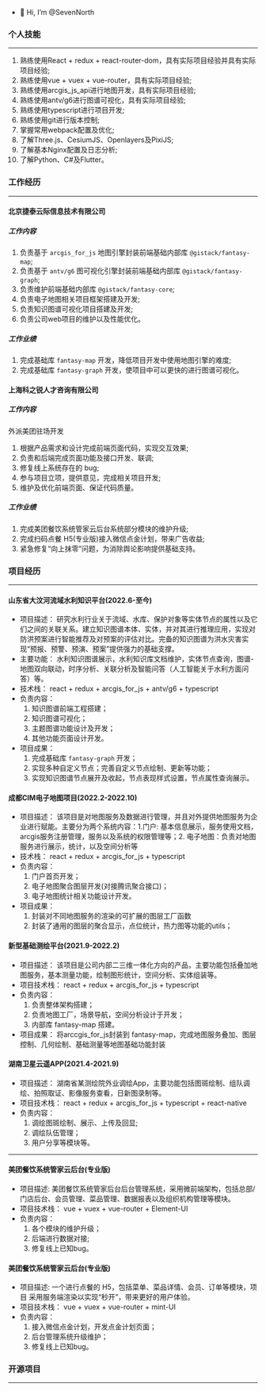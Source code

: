 - 👋 Hi, I’m @SevenNorth

### 个人技能
---------------
1. 熟练使用React + redux + react-router-dom，具有实际项目经验并具有实际项目经验;
2. 熟练使用vue + vuex + vue-router，具有实际项目经验;
3. 熟练使用arcgis_js_api进行地图开发，具有实际项目经验;
4. 熟练使用antv/g6进行图谱可视化，具有实际项目经验;
5. 熟练使用typescript进行项目开发;
6. 熟练使用git进行版本控制;
7. 掌握常用webpack配置及优化;
8. 了解Three.js、CesiumJS、Openlayers及PixiJS;
9. 了解基本Nginx配置及日志分析;
10. 了解Python、C#及Flutter。

### 工作经历
--------------
#### 北京捷泰云际信息技术有限公司
##### 工作内容
1. 负责基于 `arcgis_for_js` 地图引擎封装前端基础内部库 `@gistack/fantasy-map`;
2. 负责基于 `antv/g6` 图可视化引擎封装前端基础内部库 `@gistack/fantasy-graph`;
3. 负责维护前端基础内部库 `@gistack/fantasy-core`;
4. 负责电子地图相关项目框架搭建及开发;
5. 负责知识图谱可视化项目搭建及开发;
6. 负责公司web项目的维护以及性能优化。

##### 工作业绩
1. 完成基础库 `fantasy-map` 开发，降低项目开发中使用地图引擎的难度;
2. 完成基础库 `fantasy-graph` 开发，使项目中可以更快的进行图谱可视化。

#### 上海科之锐人才咨询有限公司
##### 工作内容
外派美团驻场开发

1. 根据产品需求和设计完成前端页面代码，实现交互效果;
2. 负责和后端完成页面功能及接口开发、联调;
3. 修复线上系统存在的 bug;
4. 参与项目立项，提供意见，完成相关项目开发;
5. 维护及优化前端页面、保证代码质量。

##### 工作业绩
1. 完成美团餐饮系统管家云后台系统部分模块的维护升级;
2. 完成扫码点餐 H5(专业版)接入微信点金计划，带来广告收益;
3. 紧急修复“向上抹零”问题，为消除舆论影响提供基础支持。

### 项目经历

-------------

#### 山东省大汶河流域水利知识平台(2022.6-至今)

- 项目描述：
  研究水利行业关于流域、水库、保护对象等实体节点的属性以及它们之间的关联关系。建立知识图谱本体、实体，并对其进行推理应用，实现对防洪预案进行智能推荐及对预案的评估对比。完备的知识图谱为洪水灾害实现“预报、预警、预演、预案”提供强力的基础支撑。
- 主要功能：
  水利知识图谱展示，水利知识库文档维护，实体节点查询，图谱-地图双向联动，时序分析、关联分析及智能问答（人工智能关于水利方面问答）等。
- 技术栈：
   react + redux + arcgis_for_js + antv/g6 + typescript
- 负责内容：
   1. 知识图谱前端工程搭建；
   2. 知识图谱可视化；
   3. 主题图谱功能设计及开发；
   4. 其他功能页面设计开发。
- 项目成果：
   1. 完成基础库 `fantasy-graph` 开发；
   2. 实现多种自定义节点；完善自定义节点绘制、更新等功能；
   3. 实现知识图谱节点展开及收起，节点表现样式设置，节点属性查询展示。

#### 成都CIM电子地图项目(2022.2-2022.10)

- 项目描述：
  该项目是对地图服务及数据进行管理，并且对外提供地图服务为企业进行赋能。主要分为两个系统内容：1.门户: 基本信息展示，服务使用文档，arcgis服务注册管理，服务以及系统的权限管理等；2. 电子地图：负责对地图服务进行展示，统计，以及空间分析等
- 技术栈：
   react + redux + arcgis_for_js + typescript
- 负责内容：
   1. 门户首页开发；
   2. 电子地图聚合图层开发(对接腾讯聚合接口)；
   3. 电子地图统计相关功能设计开发。
- 项目成果：
   1. 封装对不同地图服务的渲染的可扩展的图层工厂函数
   2. 封装了通用的图层的聚合显示，点位统计，热力图等功能的utils；

#### 新型基础测绘平台(2021.9-2022.2)

- 项目描述：
   该项目是公司内部二三维一体化方向的产品，主要功能包括叠加地图服务，基本测量功能，绘制图形统计，空间分析、实体组装等。
- 项目技术栈：
   react + redux + arcgis_for_js + typescript
- 负责内容：
   1. 负责整体架构搭建；
   2. 负责地图工厂，场景导航，空间分析设计于开发；
   3. 内部库 fantasy-map 搭建。
- 项目成果：
   将arccgis_for_js封装到 fantasy-map，完成地图服务叠加、图层控制、几何绘制、基础测量等地图基础功能封装

#### 湖南卫星云遥APP(2021.4-2021.9)

- 项目描述：
   湖南省某测绘院外业调绘App，主要功能包括图斑绘制、组队调绘、拍照取证、影像服务查看，日新图录制等。
- 项目技术栈：
   react + redux + arcgis_for_js + typescript + react-native
- 负责内容：
  1. 调绘图斑绘制、展示、上传及回显;
  2. 调绘队伍管理；
  3. 用户分享等模块等。

------

#### 美团餐饮系统管家云后台(专业版)

- 项目描述:
  美团餐饮系统管家后台后台管理系统，采用微前端架构，包括总部/门店后台、会员管理、菜品管理、数据报表以及组织机构管理等模块。
- 项目技术栈：
  vue + vuex + vue-router + Element-UI
- 负责内容：
  1. 各个模块的维护升级；
  2. 后端进行数据对接;
  3. 修复线上已知bug。


#### 美团餐饮系统管家云后台(专业版)

- 项目描述:
  一个进行点餐的 H5，包括菜单、菜品详情、会员、订单等模块，项目
采用服务端渲染以实现“秒开”，带来更好的用户体验。
- 项目技术栈：
  vue + vuex + vue-router + mint-UI
- 负责内容：
  1. 接入微信点金计划，开发点金计划页面；
  2. 后台管理系统升级维护；
  3. 修复线上已知bug。

### 开源项目

-----
